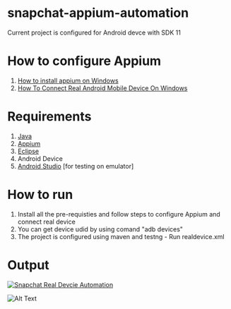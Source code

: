 # snapchat-appium-automation
Current project is configured for Android devce with SDK 11

# How to configure Appium

1. [How to install appium on Windows](https://youtu.be/x-hBpgM5je8?list=PLhW3qG5bs-L8npSSZD6aWdYFQ96OEduhk)
2. [How To Connect Real Android Mobile Device On Windows](https://youtu.be/82KXSli1wPA?list=PLhW3qG5bs-L8npSSZD6aWdYFQ96OEduhk)


# Requirements

1. [Java](https://www.java.com/en/)
2. [Appium](https://appium.io/)
3. [Eclipse](https://www.eclipse.org/)
4. Android Device
5. [Android Studio](https://developer.android.com/studio) [for testing on emulator]

# How to run

1. Install all the pre-requisties and follow steps to configure Appium and connect real device
2. You can get device udid by using comand "adb devices"
3. The project is configured using maven and testng - Run realdevice.xml

# Output

[![Snapchat Real Devcie Automation](https://i9.ytimg.com/vi/j3c8Aba-YzI/mq1.jpg?sqp=CKD0zYgG&rs=AOn4CLBa_ry3U4Dcsk7KDFtoMAlXnL1c4Q&retry=5)](https://youtu.be/j3c8Aba-YzI)


![Alt Text](https://drive.google.com/file/d/1GJOeaqrVCp0R_uthCv1k9tvtAbDb-dHb/view?usp=sharing)


